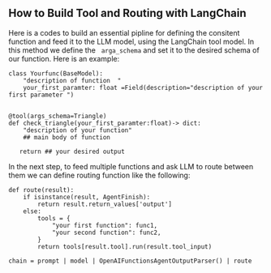 ## How to Build Tool and Routing with LangChain

Here is a  codes to build an essential pipline for defining the consitent function and feed it to the LLM model, using the LangChain tool model.
In this method we define the ``` arga_schema``` and set it to the desired schema of our function. 
Here is an example: 
```
class Yourfunc(BaseModel):
    "description of function  "
    your_first_paramter: float =Field(description="description of your first parameter ")
   

@tool(args_schema=Triangle)
def check_triangle(your_first_paramter:float)-> dict:
    "description of your function"
    ## main body of function 

   return ## your desired output 
```

In the next step, to feed multiple functions and ask LLM to route between them we can define routing function like the following:
```
def route(result):
    if isinstance(result, AgentFinish):
        return result.return_values['output']
    else:
        tools = {
            "your first function": func1, 
            "your second function": func2,
        }
        return tools[result.tool].run(result.tool_input)
    
chain = prompt | model | OpenAIFunctionsAgentOutputParser() | route
```
